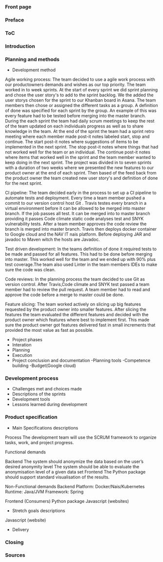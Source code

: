 ### Front page

### Preface

### ToC

### Introduction

### Planning and methods
- Development method

Agile working process:
The team decided to use a agile work process with our productowners demands and wishes as our top priority. The team worked in to week sprints. At the start of every sprint we did sprint planning and chose the user story's to add to the sprint backlog. We the added the user storys chosen for the sprint to our Khanban board in Asana. The team members then chose or assigned the different tasks as a group. A definition of done was specified for each sprint by the group.  An example of this was every feature had to be tested before merging into the master branch. During the each sprint the team had daily scrum meetings to keep the rest of the team updated on each individuals progress as well as to share knowledge in the team. At the end of the sprint the team had a sprint retro meeting where each member made post-it notes labeled start, stop and continue. The start post-it notes where suggestions of items to be implemented in the next sprint. The stop post-it notes where things that had not worked well for the team or an individual. The continue post-it notes where items that worked well in the sprint and the team member wanted to keep doing in the next sprint. The project was divided in to seven sprints with a duration of two weeks where we presented the new features to our product owner at the end of each sprint. Then based of the feed back from the product owner the team created new user story's and definition of done for the next sprint.

CI pipeline:
The team decided early in the process to set up a CI pipeline to automate tests and deployment.
Every time a team member pushed a commit to our version control host Git . Travis testes every branch in a virtual environment before it can be allowed to be merged into master branch. If the job passes all test. It can be merged into to master branch providing it passes Code climate static code analyses test and SNYK vulnerability tests. After a team member approves the code review the branch is merged into master branch. Travis then deploys docker container to Google cloud and the NAV IT nais platform. Before deploying JAR and javadoc to Maven witch the hosts are Javadoc.

Test driven development:
In the teams definition of done it required tests to be made and passed for all features. This had to be done before merging into master. This worked well for the team and we ended up with 90% plus test coverage.The team also used Linter in the team members IDEs to make sure the code was clean.

Code reviews:
In the planning process the team decided to use Git as version control. After Travis,Code climate and SNYK test passed a team member had to review the pull request. A team member had to read and approve the code before a merge to master could be done.

Feature slicing:
The team worked actively on slicing up big features requested by the product owner into smaller features. After slicing the features the team evaluated the different features and decided with the product owner which features where best to implement first. This made sure the product owner got features delivered fast in small increments that provided the most value as fast as possible.

- Project phases
 - Interation
 - Planning
 - Execution
 - Project conclusion and documentation
-Planning tools
-Competence building
-Budget(Google cloud)

### Development process
- Challenges met and choices made
- Descriptions of the sprints
- Development tools
- Lessons learned during development

### Product specification
- Main Specifications descriptions

Process
The development team will use the SCRUM framework to organize tasks, work, and project progress.

Functional demands

Backend
The system should anonymize the data based on the user’s desired anonymity level
The system should be able to evaluate the anonymisation level of a given data set
Frontend
The Python package should support standard visualisation of the results.

Non-Functional demands
Backend
Platform: Docker/Nais/Kubernetes
Runtime: Java/JVM
Framework: Spring

Frontend (Consumers)
Python package
Javascript (websites)

- Stretch goals descriptions

Javascript (website)

- Delivery

### Closing 
### Sources

